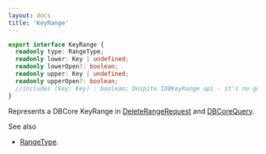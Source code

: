 ```yaml
---
layout: docs
title: 'KeyRange'
---
```


```ts
export interface KeyRange {
  readonly type: RangeType;
  readonly lower: Key | undefined;
  readonly lowerOpen?: boolean;
  readonly upper: Key | undefined;
  readonly upperOpen?: boolean;
  //includes (key: Key) : boolean; Despite IDBKeyRange api - it's no good to have this as a method. Benefit from using a more functional approach.
}
```

Represents a DBCore KeyRange in [DeleteRangeRequest](DeleteRangeRequest) and [DBCoreQuery](DBCoreQuery).

See also
* [RangeType](RangeType).

